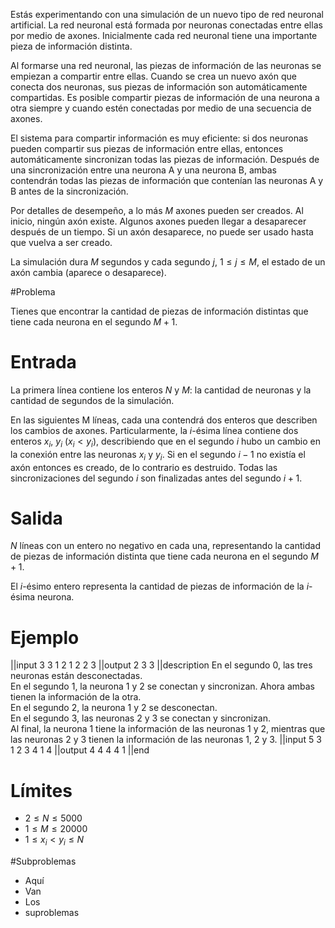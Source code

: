 Estás experimentando con una simulación de un nuevo tipo de red neuronal artificial. La red neuronal está formada por neuronas conectadas entre ellas por medio de axones. Inicialmente cada red neuronal tiene una importante pieza de información distinta.

Al formarse una red neuronal, las piezas de información de las neuronas se empiezan a compartir entre ellas. Cuando se crea un nuevo axón que conecta dos neuronas, sus piezas de información son automáticamente compartidas. Es posible compartir piezas de información de una neurona a otra siempre y cuando estén conectadas por medio de una secuencia de axones.

El sistema para compartir información es muy eficiente: si dos neuronas pueden compartir sus piezas de información entre ellas, entonces automáticamente sincronizan todas las piezas de información. Después de una sincronización entre una neurona A y una neurona B, ambas contendrán todas las piezas de información que contenían las neuronas A y B antes de la sincronización.

Por detalles de desempeño, a lo más $M$ axones pueden ser creados. Al inicio, ningún axón existe. Algunos axones pueden llegar a desaparecer después de un tiempo. Si un axón desaparece, no puede ser usado hasta que vuelva a ser creado.

La simulación dura $M$ segundos y cada segundo $j$, $1 \leq j \leq M$, el estado de un axón cambia (aparece o desaparece).

#Problema 

Tienes que encontrar la cantidad de piezas de información distintas que tiene cada neurona en el segundo $M+1$.

# Entrada

La primera línea contiene los enteros $N$ y $M$: la cantidad de neuronas y la cantidad de segundos de la simulación.

En las siguientes M líneas, cada una contendrá dos enteros que describen los cambios de axones. Particularmente, la $i$-ésima línea contiene dos enteros $x_i$, $y_i$ $(x_i < y_i)$, describiendo que en el segundo $i$ hubo un cambio en la conexión entre las neuronas $x_i$ y $y_i$. Si en el segundo $i-1$ no existía el axón entonces es creado, de lo contrario es destruido. Todas las sincronizaciones del segundo $i$ son finalizadas antes del segundo $i+1$.

# Salida

$N$ líneas con un entero no negativo en cada una, representando la cantidad de piezas de información distinta que tiene cada neurona en el segundo $M+1$.

El $i$-ésimo entero representa la cantidad de piezas de información de la $i$-ésima neurona.

# Ejemplo

||input
3 3
1 2
1 2
2 3
||output
2
3
3
||description
En el segundo 0, las tres neuronas están desconectadas.  
En el segundo 1, la neurona 1 y 2 se conectan y sincronizan. Ahora ambas tienen la información de la otra.  
En el segundo 2, la neurona 1 y 2 se desconectan.  
En el segundo 3, las neuronas 2 y 3 se conectan y sincronizan.  
Al final, la neurona 1 tiene la información de las
neuronas 1 y 2, mientras que las neuronas 2 y 3
tienen la información de las neuronas 1, 2 y 3.
||input
5 3
1 2
3 4
1 4
||output
4
4
4
4
1
||end

# Límites

* $2 \leq N \leq 5000$
* $1 \leq M \leq 20000$
* $1 \leq x_i < y_i \leq N$

#Subproblemas
* Aquí
* Van
* Los
* suproblemas
